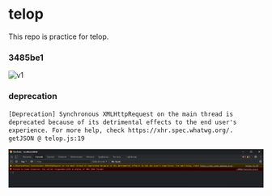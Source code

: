 # telop
This repo is practice for telop.

### 3485be1
![v1](https://user-images.githubusercontent.com/86867075/128468944-7802f65c-138f-4465-86fa-27b6b35661cc.gif)

### deprecation

```
[Deprecation] Synchronous XMLHttpRequest on the main thread is deprecated because of its detrimental effects to the end user's experience. For more help, check https://xhr.spec.whatwg.org/.
getJSON @ telop.js:19
```

![deprecation](images/deprecation.png)
